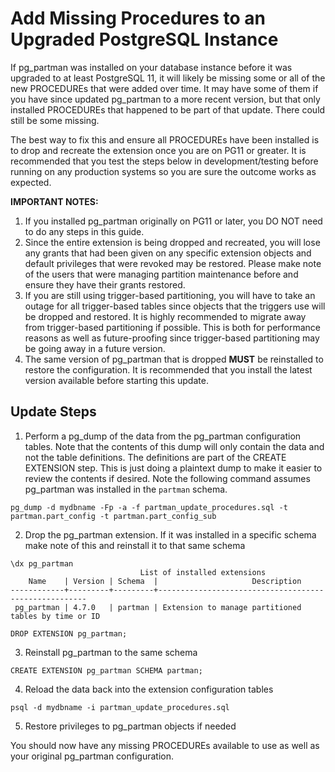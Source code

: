 # Add Missing Procedures to an Upgraded PostgreSQL Instance

If pg_partman was installed on your database instance before it was upgraded to at least PostgreSQL 11, it will likely be missing some or all of the new PROCEDUREs that were added over time. It may have some of them if you have since updated pg_partman to a more recent version, but that only installed PROCEDUREs that happened to be part of that update. There could still be some missing.

The best way to fix this and ensure all PROCEDUREs have been installed is to drop and recreate the extension once you are on PG11 or greater. It is recommended that you test the steps below in development/testing before running on any production systems so you are sure the outcome works as expected.

**IMPORTANT NOTES:** 
 1. If you installed pg_partman originally on PG11 or later, you DO NOT need to do any steps in this guide.
 2. Since the entire extension is being dropped and recreated, you will lose any grants that had been given on any specific extension objects and default privileges that were revoked may be restored. Please make note of the users that were managing partition maintenance before and ensure they have their grants restored.
 3. If you are still using trigger-based partitioning, you will have to take an outage for all trigger-based tables since objects that the triggers use will be dropped and restored. It is highly recommended to migrate away from trigger-based partitioning if possible. This is both for performance reasons as well as future-proofing since trigger-based partitioning may be going away in a future version.
 4. The same version of pg_partman that is dropped **MUST** be reinstalled to restore the configuration. It is recommended that you install the latest version available before starting this update.

## Update Steps

 1. Perform a pg_dump of the data from the pg_partman configuration tables. Note that the contents of this dump will only contain the data and not the table definitions. The definitions are part of the CREATE EXTENSION step. This is just doing a plaintext dump to make it easier to review the contents if desired. Note the following command assumes pg_partman was installed in the `partman` schema.
```
pg_dump -d mydbname -Fp -a -f partman_update_procedures.sql -t partman.part_config -t partman.part_config_sub
```
 2. Drop the pg_partman extension. If it was installed in a specific schema make note of this and reinstall it to that same schema
```
\dx pg_partman
                             List of installed extensions
    Name    | Version | Schema  |                     Description                      
------------+---------+---------+------------------------------------------------------
 pg_partman | 4.7.0   | partman | Extension to manage partitioned tables by time or ID
```
```
DROP EXTENSION pg_partman;
```
 3. Reinstall pg_partman to the same schema
```
CREATE EXTENSION pg_partman SCHEMA partman;
```
 4. Reload the data back into the extension configuration tables
```
psql -d mydbname -i partman_update_procedures.sql
```
 5. Restore privileges to pg_partman objects if needed

You should now have any missing PROCEDUREs available to use as well as your original pg_partman configuration.

